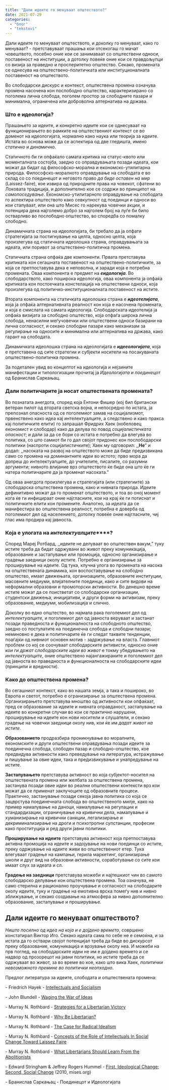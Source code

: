 ```yaml
---
title: "Дали идеите го менуваат општеството?"
date: 2021-07-29
categories: 
  - "блог"
  - "tekstovi"
---
```


Дали идеите го менуваат општеството, и доколку го менуваат, како го менуваат? - претставуваат прашања кои отсекогаш го мачат човештвото, посебно оние кои се занимаваат со општествени односи, поставеност на институции, а дотолку повеќе оние кои се правдољупци со визија за праведно и просперитетно општество. Секако, промената се однесува на општествено-политичката или институционалната поставеност на општеството. 

Во слободарски дискурс и контекст, општествена промена означува промена насочена кон послободно општество, карактеризирано со поголема лична слобода, поголем простор за слободните пазари и минимална, ограничена или доброволна алтернатива на држава.

### **Што е идеологија?**

Прашањето за идеите, и конкретно идеите кои се однесуваат на функционирањето во рамките на општествениот контекст се во доменот на идеологијата, нормално како наука или теорија за идеите. Истата во основа може да се аспектира од две гледишта, имено _статично_ и _динамично_.

Статичното би ги опфаќало самата критика на статус-квото или моменталната состојба, заедно со оправдувањата позади идеата, кои можат да бидат од философско-морална и економско-утилитарна природа. Философско-моралното оправдување на слободата е во склад со со поединецот и неговото право _да биде оставен на мир_ (Laissez-faire), кое извира од природните права на човекот, сфатени во Локовата традиција, и дополнително кое се содржи во принципот на _самопоседување_. Економско-утилитарното оправдување на слободата го аспектира општеството како севкупност од поединци и односи во кои стапуваат, или она што Мисес го нарекува човечки акции, и потенцира дека најголемо добро за најголем број на луѓе би било остварливо во послободно општество, во споредба со помалку слободно.

Динамичната страна на идеологијата, би требало да ја опфати стратегијата за постигнување на целта, односно целта, која произлегува од статичната идеолошка страна, оправдувањата за идеата, или поривот за општествено-политичка промена. 

Статичната страна опфаќа две компоненти. Првата претставува критиката кон сегашната поставеност на општествено-политичките, за која се претпоставува дека е неповолна, и заради која е потребна промената. Оваа компонента е предмет на **_еидологија_**. Во слободарството, како поширока идеологија, оваа компонента ја опфаќа критиката кон постоечката констелација на општествени односи, која произлегува од политичко-институционалната поставеност на истите.

Втората компонента на статичката идеолошка страна е **_идеотелијата_**, која ја опфаќа алтернативната реалност кон која е насочена промената, и која е смислата на самата идеологија. Слободарската идеотелија ја опфаќа визијата за слободно општество, која опфаѓа широка лична слобода, ненасилни меѓучовечки или општествени односи базирани на лична согласност, и секако слободни пазари како механизам за регулирање на односите и минимална или алтернатива на држава, како гарант на слободата.

Динамичката идеолошка страна на идеологијата е **_идееологијата_**, која е претставена од сите стратегии и субјекти носители на посакуваната општествено-политичка промена.

За подетален увид во концептот на идеологија и нејзините манифестации и типологизации прочитај ја _Идеологијата и поединецот_ од Бранислав Саркањац.

### **Дали политичарите ја носат општествената промената?**

Во познатата анегдота, според која Ентони Фишер (кој бил британски ветеран пилот од втората светска војна, и непосредно по истата, ја препознал опасноста од се поголемиот замав на социјализмот, првенствено како идеа кај интелектуалците, а следствено и како пракса кај политичките елити) го запрашал Фридрих Хаек (нобеловец економист и слободар) како да делува по повод _социјалистичката опасност_; и дали за да се бори со истата е потребно да влегува во политика, со што самиот би го дал својот придонес кон послободарски политики (наспроти социјалистичките); Хаек му одговорил: ,,**Не**” и додал: ,,насоката на развој на општеството може да биде предизвикана само со промена на доминантните идеи во истото; прво мора да допреш до интелектуалците, до учителите, писалите, со разумни аргументи; нивното влијание врз општеството ќе биде она што ќе ги натера политичарите да ја променат насоката.”

Од оваа анегдота произлегува и стратегијата (или стратегиите) за слободарска општествена промена, како и нивната природа. Идеите дефинитивно можат да го променат општеството, и тоа во оној момент кога ќе ги инфицираат оние најгласните, кои на крај ќе ги потиснат и политичките елити кон промените. Аналогно, за идеата да се манифестира во општествена реалност, потребна е доверба од поголемиот дел од населението, дотолку повеќе оние најгласните, чиј глас има продира кај јавноста.

### **Која е улогата на** **_интелектуалците_****?**

Според Мареј Ротбард, ,,идеите не делуваат во општествен вакум,” туку истите треба да бидат одржувани во живот преку комуникација, образование и застапување или промоција, односно организирање и градење заедници околу истите. Потребно е организирање за проширување на идеите. Од тука, клучна улога во промената на насока на општествената динамика, кон воспоставување на слободно општество, имаат движењата, организациите, образовните институции, масовните медиуми, влијателните поединци, како и сите видови на неформални образовни и промоторски активности. Во денешно време истите можат да се поистветат со слободарски организации, студентски движења, иницијативи, и други форми на активизам, преку образование, медиуми, мобилизација и слично.

Доколку во едно општество, во најмала рака поголемиот дел од _интелектуалците_, и поголемиот дел од јавноста веруваат и застанат позади праведноста и функционалноста на слободното општество, заедно со постулатите на поединечна слобода и слободни пазари; неминовно е дека и политичарите ќе ги следат таквите тенденции, поаѓајќи од нивниот основен мотив - задржување на власта. Главниот проблем со кој се соочуваат слободарските активисти, односно оние _кои ги држат слободарските идеи во живот_ е токму убедувањето на _интелектуалците_, оние општествено најангажираните и поголемиот дел од јавноста во праведноста и функционалноста на слободарските идеи (принципи и вредности). 

### **Како до општествена промена?**

Во сегашниот контекст, како во нашата земја, а така и пошироко, во Европа и светот, потребно е огранизирање за општествена промена. Организирaњето претставува мноштво од активности кои опфаќаат, пред се образование за идеите и нивната оправданост, застапување на идеите во конкретни случаи во кои се практично нарушени, проширување на идеите кон нови носители и слушатели, и секако градење на човечки заедници околу нив, кои ќе им _дадат живот на истите_.

**Образованието** продразбира проникнување во моралните, економските и други општествени оправдувања позади идеите за поединечна слобода, слободен пазар и слободно-општество, кое предвидува активности како преведување на литература, истражување и пишување за овие идеи, така и предизвикување и унапредување на истите.

**Застапувањето** претставува активност во која субјектот-носител на општествената промена или желбата за општествена промена, застанува позади овие идеи во реални општествени контексти врз кои можат да се применат заклучоците од образовните процеси. Практично, застанување позади секоја јавна политика со која се зацврстува поединечната слобода во општественото милје, како на пример намалување на даноци, намалување на регулации и стандардизации, ограничување на кривични дела, намалување и хуманизирање на кривични санкции, легализирање и декриминализирање на дроги и психотропни супстанции, професии како проституција и ред други јавни политики.

**Проширување на идеите** претставува активност која претпоставува активна промоција на идеите и задојување на нови поединци со истите, преку одржување на идеите живи во општествениот етер. Тука влегуваат градење на кампањи, герила маркетинг, организирање школи и друг вид на образовни активности, соработување со сите кои имаат слух за идеата и сл.

**Градење на заедници** претставува можеби и најтешкиот чин во самото слободарско делување кон општествена промена. Тоа означува, не само стерилна и рационално проучување и согласност на слободарите околу идеите, туку и градење на емотивна врска помеѓу нив и нивно зближување, и секако создавање на атмосфера за нивно дополнително образование, застапување и проширување.

## **Дали идеите го менуваат општеството?**

_Ништо посилно од идеа на која и е дојдено времето_, совршено констатирал Виктор Иго. Секако идеата сама по себе не е семоќна, и за истата да го оствари својот потенцијал треба да биде во дискурсот преку образование, комуникација и врзување околу неа. И можеби на прв поглед, на слободарските идеи не им е дојдено времето и се надвор од прозорецот на јавни политики, но истите треба да се одржуваат во живот, за во време во кое, како што вика Хаек, _политички невозможното премине во политички неопходно_.

Предлог литература за идеите, слободата и општествената промена:

\- Friedrich Hayek - [Intellectuals and Socialism](https://cdn.mises.org/Intellectuals%20and%20Socialism_4.pdf)

\- John Blundell - [Waging the War of Ideas](https://iea.org.uk/wp-content/uploads/2016/07/Blundell-interactive.pdf)

\- Murray N. Rothbard - [Strategies for a Libertarian Victory](https://mises.org/library/strategies-libertarian-victory)

\- Murray N. Rothbard - [Why Be Libertarian?](https://mises.org/library/why-be-libertarian)

\- Murray N. Rothbard - [The Case for Radical Idealism](https://mises.org/library/case-radical-idealism)

\- Murray N. Rothbard - [Concepts of the Role of Intellectuals In Social Change Toward Laissez Faire](https://mises.org/library/concepts-role-intellectuals-social-change-toward-laissez-faire-0) 

\- Murray N. Rothbard - [What Libertarians Should Learn From the Abolitionists](https://mises.org/library/what-libertarians-should-learn-abolitionists)

\- Edward Stringham & Jeffrey Rogers Hummel - [First, Ideological Change; Second, Social Change](https://mises.org/library/first-ideological-change-second-social-change) (2010, mises.org)

\- Бранислав Саркањац - Поединецот и Идеологијата
